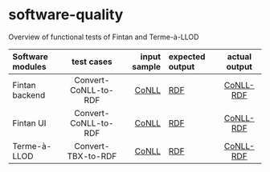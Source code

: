 # software-quality

Overview of functional tests of Fintan and Terme-à-LLOD

| Software modules    | test cases            | input sample          |  expected output  | actual output         |  
| :------------       |:--------------------: | ---------------------:| :------------     |:--------------------: | 
| Fintan backend      | Convert-CoNLL-to-RDF  |  [CoNLL](quora.com/profile/Ashish-Kulkarni-100)                | [RDF](quora.com/profile/Ashish-Kulkarni-100)               | [CoNLL-RDF](quora.com/profile/Ashish-Kulkarni-100)             | 
| Fintan UI           | Convert-CoNLL-to-RDF  |   [CoNLL](quora.com/profile/Ashish-Kulkarni-100)                | [RDF](quora.com/profile/Ashish-Kulkarni-100)               | [CoNLL-RDF](quora.com/profile/Ashish-Kulkarni-100)                 
| Terme-à-LLOD        | Convert-TBX-to-RDF    |   [CoNLL](quora.com/profile/Ashish-Kulkarni-100)                | [RDF](quora.com/profile/Ashish-Kulkarni-100)               | [CoNLL-RDF](quora.com/profile/Ashish-Kulkarni-100) 

